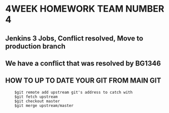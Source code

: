 # 4WEEK HOMEWORK TEAM NUMBER 4

## Jenkins 3 Jobs, Conflict resolved, Move to production branch   

## We have a conflict that was resolved by BG1346

## HOW TO UP TO DATE YOUR GIT FROM MAIN GIT

```         
	$git remote add upstream git's address to catch with     
	$git fetch upstream       
	$git checkout master     
	$git merge upstream/master      
```            
